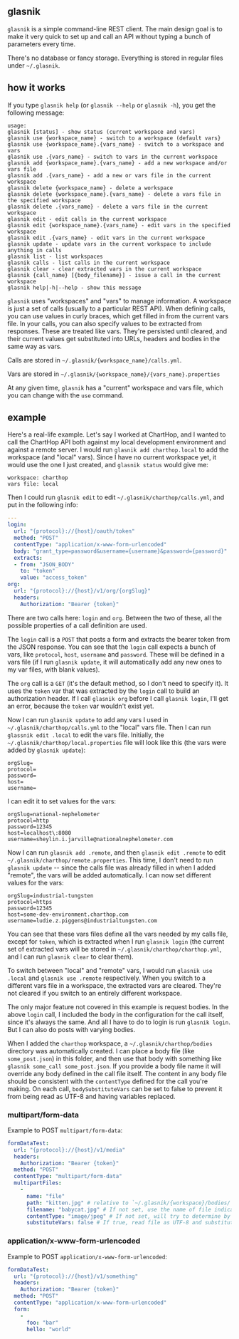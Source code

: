## glasnik

`glasnik` is a simple command-line REST client. The main design goal is to make it very quick to set up and call an API without typing a bunch of parameters every time.

There's no database or fancy storage. Everything is stored in regular files under `~/.glasnik`.

## how it works

If you type `glasnik help` (or `glasnik --help` or `glasnik -h`), you get the following message:

```
usage:
glasnik [status] - show status (current workspace and vars)
glasnik use {workspace_name} - switch to a workspace (default vars}
glasnik use {workspace_name}.{vars_name} - switch to a workspace and vars
glasnik use .{vars_name} - switch to vars in the current workspace
glasnik add {workspace_name}.{vars_name} - add a new workspace and/or vars file
glasnik add .{vars_name} - add a new or vars file in the current workspace
glasnik delete {workspace_name} - delete a workspace
glasnik delete {workspace_name}.{vars_name} - delete a vars file in the specified workspace
glasnik delete .{vars_name} - delete a vars file in the current workspace
glasnik edit - edit calls in the current workspace
glasnik edit {workspace_name}.{vars_name} - edit vars in the specified workspace
glasnik edit .{vars_name} - edit vars in the current workspace
glasnik update - update vars in the current workspace to include anything in calls
glasnik list - list workspaces
glasnik calls - list calls in the current workspace
glasnik clear - clear extracted vars in the current workspace
glasnik {call_name} [{body_filename}] - issue a call in the current workspace
glasnik help|-h|--help - show this message
```

`glasnik` uses "workspaces" and "vars" to manage information. A workspace is just a set of calls (usually to a particular REST API). When defining calls, you can use values in curly braces, which get filled in from the current vars file. In your calls, you can also specify values to be extracted from responses. These are treated like vars. They're persisted until cleared, and their current values get substituted into URLs, headers and bodies in the same way as vars.

Calls are stored in `~/.glasnik/{workspace_name}/calls.yml`.

Vars are stored in `~/.glasnik/{workspace_name}/{vars_name}.properties`

At any given time, `glasnik` has a "current" workspace and vars file, which you can change with the `use` command.

## example

Here's a real-life example. Let's say I worked at ChartHop, and I wanted to call the ChartHop API both against my local development environment and against a remote server. I would run `glasnik add charthop.local` to add the workspace (and "local" vars). Since I have no current workspace yet, it would use the one I just created, and `glasnik status` would give me: 

```
workspace: charthop
vars file: local
```

Then I could run `glasnik edit` to edit `~/.glasnik/charthop/calls.yml`, and put in the following info:

```yaml
---
login:
  url: "{protocol}://{host}/oauth/token"
  method: "POST"
  contentType: "application/x-www-form-urlencoded"
  body: "grant_type=password&username={username}&password={password}"
  extracts:
  - from: "JSON_BODY"
    to: "token"
    value: "access_token"
org:
  url: "{protocol}://{host}/v1/org/{orgSlug}"
  headers:
    Authorization: "Bearer {token}"
```

There are two calls here: `login` and `org`. Between the two of these, all the possible properties of a call definition are used.

The `login` call is a `POST` that posts a form and extracts the bearer token from the JSON response. You can see that the `login` call expects a bunch of vars, like `protocol`, `host`, `username` and `password`. These will be defined in a vars file (if I run `glasnik update`, it will automatically add any new ones to my var files, with blank values).

The `org` call is a `GET` (it's the default method, so I don't need to specify it). It uses the `token` var that was extracted by the `login` call to build an authorization header. If I call `glasnik org` before I call `glasnik login`, I'll get an error, because the `token` var wouldn't exist yet.

Now I can run `glasnik update` to add any vars I used in `~/.glasnik/charthop/calls.yml` to the "local" vars file. Then I can run `glassnik edit .local` to edit the vars file. Initially, the `~/.glasnik/charthop/local.properties` file will look like this (the vars were added by `glasnik update`):

```
orgSlug=
protocol=
password=
host=
username=
```

I can edit it to set values for the vars:

```
orgSlug=national-nephelometer
protocol=http
password=12345
host=localhost\:8080
username=sheylin.i.jarville@nationalnephelometer.com
```

Now I can run `glasnik add .remote`, and then `glasnik edit .remote` to edit `~/.glasnik/charthop/remote.properties`. This time, I don't need to run `glasnik update` -- since the calls file was already filled in when I added "remote", the vars will be added automatically. I can now set different values for the vars:

```
orgSlug=industrial-tungsten
protocol=https
password=12345
host=some-dev-environment.charthop.com
username=ludie.z.piggens@industrialtungsten.com
```

You can see that these vars files define all the vars needed by my calls file, except for `token`, which is extracted when I run `glasnik login` (the current set of extracted vars will be stored in `~/.glasnik/charthop/charthop.yml`, and I can run `glasnik clear` to clear them).

To switch between "local" and "remote" vars, I would run `glasnik use .local` and `glasnik use .remote` respectively. When you switch to a different vars file in a workspace, the extracted vars are cleared. They're not cleared if you switch to an entirely different workspace.

The only major feature not covered in this example is request bodies. In the above `login` call, I included the body in the configuration for the call itself, since it's always the same. And all I have to do to login is run `glasnik login`. But I can also do posts with varying bodies.

When I added the `charthop` workspace, a `~/.glasnik/charthop/bodies` directory was automatically created. I can place a body file (like `some_post.json`) in this folder, and then use that body with something like `glasnik some_call some_post.json`. If you provide a body file name it will override any body defined in the call file itself. The content in any body file should be consistent with the `contentType` defined for the call you're making.
On each call, `bodySubstituteVars` can be set to false to prevent it from being read as UTF-8 and having variables replaced.

### multipart/form-data

Example to POST `multipart/form-data`:

```yaml
formDataTest:
  url: "{protocol}://{host}/v1/media"
  headers:
    Authorization: "Bearer {token}"
  method: "POST"
  contentType: "multipart/form-data"
  multipartFiles:
    -
      name: "file"
      path: "kitten.jpg" # relative to `~/.glasnik/{workspace}/bodies/`
      filename: "babycat.jpg" # If not set, use the name of file indicated by `path`. Default: not set
      contentType: "image/jpeg" # If not set, will try to determine by extension. Default: not set
      substituteVars: false # If true, read file as UTF-8 and substitute vars. Default: false
```

### application/x-www-form-urlencoded

Example to POST `application/x-www-form-urlencoded`:

```yaml
formDataTest:
  url: "{protocol}://{host}/v1/something"
  headers:
    Authorization: "Bearer {token}"
  method: "POST"
  contentType: "application/x-www-form-urlencoded"
  form:
    -
      foo: "bar"
      hello: "world"
```

